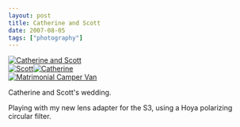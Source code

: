 ```yaml
---
layout: post
title: Catherine and Scott
date: 2007-08-05
tags: ["photography"]
---
```




[![Catherine and Scott](https://farm2.static.flickr.com/1285/1020110080_66cdedad23_s.jpg)](http://www.flickr.com/photos/knolleary/1020110080)  
[![Scott](https://farm2.static.flickr.com/1311/1019238159_b9bab8b5d3_s.jpg)](http://www.flickr.com/photos/knolleary/1019238159)[![Catherine](https://farm2.static.flickr.com/1405/1020094510_a42821bacd_s.jpg)](http://www.flickr.com/photos/knolleary/1020094510)  
[![Matrimonial Camper Van](https://farm2.static.flickr.com/1299/1019243327_ccf673ba13_s.jpg)](http://www.flickr.com/photos/knolleary/1019243327)  

Catherine and Scott's wedding.  

Playing with my new lens adapter for the S3, using a Hoya polarizing circular filter.
